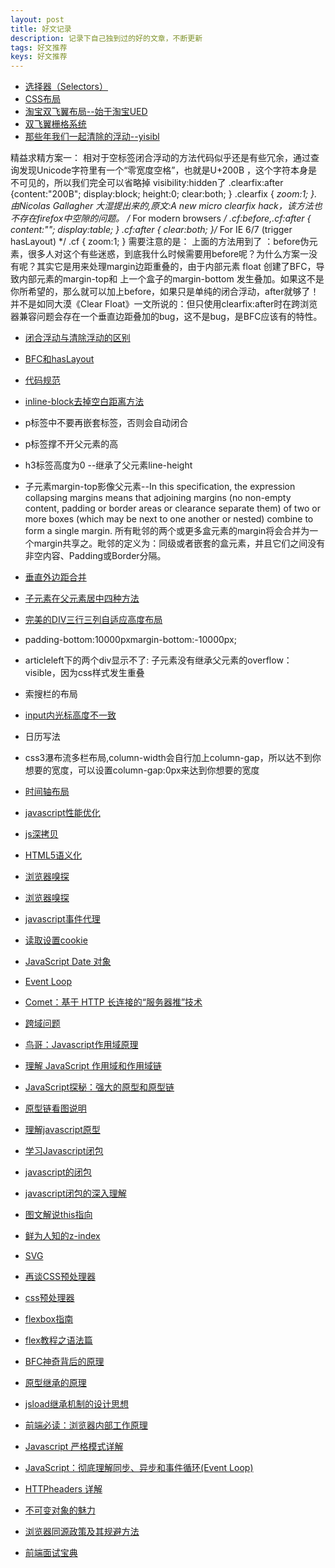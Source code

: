 ```yaml
---
layout: post
title: 好文记录
description: 记录下自己独到过的好的文章，不断更新
tags: 好文推荐
keys: 好文推荐
---
```


- <a href="https://developer.mozilla.org/zh-CN/docs/Web/Guide/CSS/Getting_Started/Selectors"> 选择器（Selectors）</a>
- <a href="http://zh.learnlayout.com/">CSS布局</a>
- <a href="http://www.imooc.com/wenda/detail/254035">淘宝双飞翼布局--始于淘宝UED</a>
- <a href="http://www.dqqd.me/avatar/fly/grids_test3.html">双飞翼栅格系统</a>
- <a href="http://www.iyunlu.com/view/css-xhtml/55.html">那些年我们一起清除的浮动--yisibl</a>

精益求精方案一：
相对于空标签闭合浮动的方法代码似乎还是有些冗余，通过查询发现Unicode字符里有一个“零宽度空格”，也就是U+200B ，这个字符本身是不可见的，所以我们完全可以省略掉 visibility:hidden了
.clearfix:after {content:"200B"; display:block; height:0; clear:both; }
.clearfix { *zoom:1; }.
由Nicolas Gallagher 大湿提出来的,原文:A new micro clearfix hack，该方法也不存在firefox中空隙的问题。
/* For modern browsers */
.cf:before,.cf:after {
content:"";
display:table;
}
.cf:after { clear:both; }/* For IE 6/7 (trigger hasLayout) */
.cf { zoom:1; }
 需要注意的是：
上面的方法用到了  ：before伪元素，很多人对这个有些迷惑，到底我什么时候需要用before呢？为什么方案一没有呢？其实它是用来处理margin边距重叠的，由于内部元素 float 创建了BFC，导致内部元素的margin-top和 上一个盒子的margin-bottom 发生叠加。如果这不是你所希望的，那么就可以加上before，如果只是单纯的闭合浮动，after就够了！并不是如同大漠《Clear Float》一文所说的：但只使用clearfix:after时在跨浏览器兼容问题会存在一个垂直边距叠加的bug，这不是bug，是BFC应该有的特性。

- <a href="http://www.iyunlu.com/demo/enclosing-float-and-clearing-float/index.html">闭合浮动与清除浮动的区别</a>
- <a href="http://www.cnblogs.com/pigtail/archive/2013/01/23/2871627.html">BFC和hasLayout</a>
- <a href="https://github.com/ecomfe/spec">代码规范</a>
- <a href="http://www.cnblogs.com/web-sheena/archive/2012/12/26/2834525.html">inline-block去掉空白距离方法</a>
- p标签中不要再嵌套标签，否则会自动闭合
- p标签撑不开父元素的高
- h3标签高度为0 --继承了父元素line-height
- 子元素margin-top影像父元素--In this specification, the expression collapsing margins means that adjoining margins (no non-empty content, padding or border areas or clearance separate them) of two or more boxes (which may be next to one another or nested) combine to form a single margin. 所有毗邻的两个或更多盒元素的margin将会合并为一个margin共享之。毗邻的定义为：同级或者嵌套的盒元素，并且它们之间没有非空内容、Padding或Border分隔。
- <a href="http://segmentfault.com/q/1010000000366724">垂直外边距合并</a>
- <a href="http://tieba.baidu.com/p/2743929001">子元素在父元素居中四种方法</a>
- <a href="http://www.chinaz.com/design/2010/0303/107594.shtml">完美的DIV三行三列自适应高度布局</a>
- padding-bottom:10000pxmargin-bottom:-10000px;
- articleleft下的两个div显示不了: 子元素没有继承父元素的overflow：visible，因为css样式发生重叠
- 索搜栏的布局
- <a href="http://www.cnblogs.com/mofish/archive/2011/03/24/1993552.html">input内光标高度不一致</a>
- 日历写法
- css3瀑布流多栏布局,column-width会自行加上column-gap，所以达不到你想要的宽度，可以设置column-gap:0px来达到你想要的宽度
- <a href="http://www.w3cfuns.com/article-5600544-1-1.html">时间轴布局</a>


- <a href="http://www.ibm.com/developerworks/cn/web/1308_caiys_jsload/index.html" title="javascript性能优化">javascript性能优化</a>
- <a href="http://segmentfault.com/q/1010000000669360" title="js深拷贝和浅拷贝">js深拷贝</a>
- <a href="https://segmentfault.com/a/1190000004179484?_ea">HTML5语义化</a>

- <a href="http://blog.csdn.net/bingqingsuimeng/article/details/41862593">浏览器嗅探</a>
- <a href="http://segmentfault.com/q/1010000004215664?_ea=532108">浏览器嗅探</a>
- <a href="http://www.cnblogs.com/rubylouvre/archive/2009/08/09/1542174.html">javascript事件代理</a>
- <a href="http://blog.csdn.net/taozi165/article/details/6553544">读取设置cookie</a>
- <a href="http://www.w3school.com.cn/jsref/jsref_obj_date.asp">JavaScript Date 对象</a>
- <a href="http://www.360doc.com/content/14/1011/13/15077656_416048738.shtml">Event Loop</a>
- <a href="http://www.ibm.com/developerworks/cn/web/wa-lo-comet/">Comet：基于 HTTP 长连接的“服务器推”技术</a>
- <a href="http://my.oschina.net/BearCatYN/blog/509590">跨域问题</a>
- <a href="http://www.laruence.com/2009/05/28/863.html">鸟哥：Javascript作用域原理</a>
- <a href="http://www.cnblogs.com/lhb25/archive/2011/09/06/javascript-scope-chain.html">理解 JavaScript 作用域和作用域链</a>
- <a href="http://www.nowamagic.net/librarys/veda/detail/1648">JavaScript探秘：强大的原型和原型链</a>
- <a href="http://www.jb51.net/article/30750.htm">原型链看图说明</a>
- <a href="http://blog.jobbole.com/9648/">理解javascript原型</a>
- <a href="http://www.ruanyifeng.com/blog/2009/08/learning_javascript_closures.html">学习Javascript闭包</a>
- <a href="http://www.cnblogs.com/rubylouvre/archive/2009/07/24/1530074.html">javascript的闭包</a>
- <a href="http://www.jb51.net/article/18303.htm">javascript闭包的深入理解</a>
- <a href="http://www.codeceo.com/article/javascript-this-point.html">图文解说this指向</a>
- <a href="http://blog.csdn.net/bluefish1990/article/details/8567998">鲜为人知的z-index</a>
- <a href="http://ued.ctrip.com/blog/translation-define-svg-with-css-styles-and-animation.html">SVG</a>
- <a href="http://efe.baidu.com/blog/revisiting-css-preprocessors/" title="">再谈CSS预处理器</a>
- <a href="http://www.w3cplus.com/css/css-preprocessor-sass-vs-less-stylus-2.html">css预处理器</a>
- <a href="http://www.w3cplus.com/css3/a-guide-to-flexbox.html">flexbox指南</a>
- <a href="http://www.ruanyifeng.com/blog/2015/07/flex-grammar.html">flex教程之语法篇</a>
- <a href="http://www.cnblogs.com/lhb25/p/inside-block-formatting-ontext.html">BFC神奇背后的原理</a>
- <a href="http://www.ituring.com.cn/article/56184">原型继承的原理</a>
- <a href="http://www.ruanyifeng.com/blog/2011/06/designing_ideas_of_inheritance_mechanism_in_javascript.html">jsload继承机制的设计思想</a>
- <a href="http://kb.cnblogs.com/page/129756/">前端必读：浏览器内部工作原理</a>
- <a href="http://www.ruanyifeng.com/blog/2013/01/javascript_strict_mode.html">Javascript 严格模式详解</a>
- <a href="https://segmentfault.com/a/1190000004322358">JavaScript：彻底理解同步、异步和事件循环(Event Loop)</a>
- <a href="http://wenku.baidu.com/link?url=cVntiYpN3lfJ7Y6jmC4KiM-jYvwVoM6k8PIDdC_siidp3w-sTLo4MhavwHddAxQXCcjPMTOHiISLXtSwXl0BWgPKzgJJ3QnlCJ_PUWho657">HTTPheaders 详解</a>
- <a href="http://mogu.io/the-power-of-immutable-objects-120">不可变对象的魅力</a>
- <a href="http://www.ruanyifeng.com/blog/2016/04/same-origin-policy.html">浏览器同源政策及其规避方法</a>
- <a href="http://blog.csdn.net/piaoxuetianya1/article/details/38338055">前端面试宝典</a>